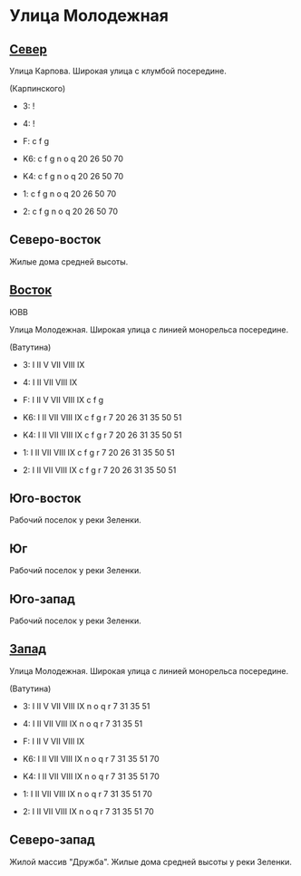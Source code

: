 # Улица Молодежная

## [Север](./10545065.md)

Улица Карпова.
Широкая улица с клумбой посередине.

(Карпинского)

* 3:    !
* 4:    !
* F:    c   f   g

* K6:   c   f   g   n   o   q
        20  26  50  70
* K4:   c   f   g   n   o   q
        20  26  50  70
* 1:    c   f   g   n   o   q
        20  26  50  70
* 2:    c   f   g   n   o   q
        20  26  50  70

## Северо-восток

Жилые дома средней высоты.

## [Восток](./10555070.md)

ЮВВ

Улица Молодежная.
Широкая улица с линией монорельса посередине.

(Ватутина)

* 3:    I   II  V   VII VIII    IX
* 4:    I   II  VII VIII    IX
* F:    I   II  V   VII VIII    IX
        c   f   g

* K6:   I   II  VII VIII    IX
        c   f   g   r
        7   20  26  31  35  50  51
* K4:   I   II  VII VIII    IX
        c   f   g   r
        7   20  26  31  35  50  51
* 1:    I   II  VII VIII    IX
        c   f   g   r
        7   20  26  31  35  50  51
* 2:    I   II  VII VIII    IX
        c   f   g   r
        7   20  26  31  35  50  51

## Юго-восток

Рабочий поселок у реки Зеленки.

## Юг

Рабочий поселок у реки Зеленки.

## Юго-запад

Рабочий поселок у реки Зеленки.

## [Запад](./10540070.md)

Улица Молодежная.
Широкая улица с линией монорельса посередине.

(Ватутина)

* 3:    I   II  V   VII VIII    IX
        n   o   q   r
        7   31  35  51
* 4:    I   II  VII VIII    IX
        n   o   q   r
        7   31  35  51
* F:    I   II  V   VII VIII    IX

* K6:   I   II  VII VIII    IX
        n   o   q   r
        7   31  35  51  70
* K4:   I   II  VII VIII    IX
        n   o   q   r
        7   31  35  51  70
* 1:    I   II  VII VIII    IX
        n   o   q   r
        7   31  35  51  70
* 2:    I   II  VII VIII    IX
        n   o   q   r
        7   31  35  51  70

## Северо-запад

Жилой массив "Дружба".
Жилые дома средней высоты у реки Зеленки.
